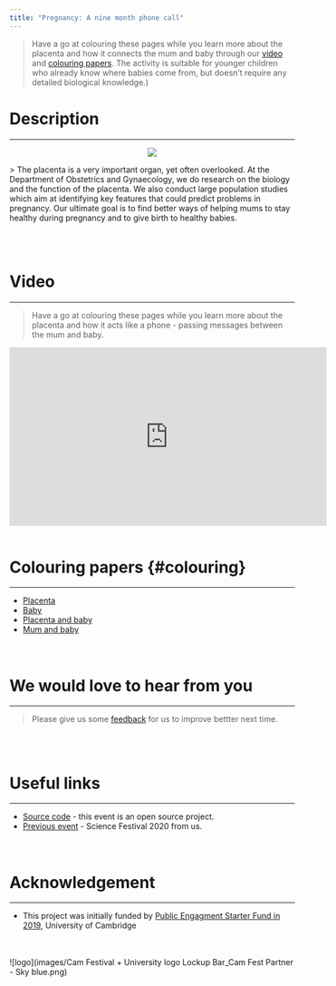 ```yaml
---
title: "Pregnancy: A nine month phone call"
---
```


> Have a go at colouring these pages while you learn more about the placenta and how it connects the mum and baby through our [video](#video) and [colouring papers](#colouring). The activity is suitable for younger children who already know where babies come from, but doesn’t require any detailed biological knowledge.)

# Description
***
<p align="center">
<img src="img/9b6643e9d2bf5e8a4ea6924847ea63ab.jpg">
</p>
> The placenta is a very important organ, yet often overlooked. At the Department of Obstetrics and Gynaecology, we do research on the biology and the function of the placenta. We also conduct large population studies which aim at identifying key features that could predict problems in pregnancy. Our ultimate goal is to find better ways of helping mums to stay healthy during pregnancy and to give birth to healthy babies.

<br><br>

# Video 
***
> Have a go at colouring these pages while you learn more about the placenta and how it acts like a phone - passing messages between the mum and baby.

<iframe width="560" height="315" src="https://www.youtube.com/embed/00FTCadQey4" frameborder="0" allow="accelerometer; autoplay; clipboard-write; encrypted-media; gyroscope; picture-in-picture" allowfullscreen></iframe>
<br><br>

# Colouring papers {#colouring}
***
- [Placenta](images/placenta_colouring.pdf)
- [Baby](images/baby_colouring.pdf)
- [Placenta and baby](images/placenta_baby_colouring.jpg)
- [Mum and baby](images/mum_baby_colouring.jpg)
<br><br><br>

# We would love to hear from you
***
> Please give us some [feedback](https://www.surveymonkey.co.uk/r/HZDJ778) for us to improve bettter next time.

<br><br>

# Useful links 
***
* [Source code](https://github.com/ObsGynaeCam/CF2021) - this event is an open source project.
* [Previous event](https://sung.github.io/CamObsGynCSF2020/) - Science Festival 2020 from us.
<br><br><br>

# Acknowledgement
***
* This project was initially funded by [Public Engagment Starter Fund in 2019](https://www.cam.ac.uk/public-engagement/information-for-staff-and-students/public-engagement-starter-fund-0), University of Cambridge
<br><br><br>

![logo](images/Cam Festival + University logo Lockup Bar_Cam Fest Partner - Sky blue.png)
<!--<img align="left" wdith="360" height="300" src="img/Yellow-03.jpg">-->
